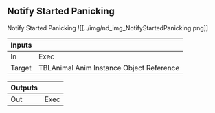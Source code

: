 ## Notify Started Panicking
Notify Started Panicking
![[../img/nd_img_NotifyStartedPanicking.png]]

|Inputs||
|--|--|
| In | Exec |
| Target | TBLAnimal Anim Instance Object Reference |

|Outputs||
|--|--|
| Out | Exec |
